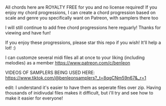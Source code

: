 All chords here are ROYALTY FREE for you and no license required! If you enjoy my chord progressions, I can create a chord progression based on scale and genre you specifically want on Patreon, with samplers there too 

I will still continue to add free chord progressions here reguarly! Thanks for viewing and have fun!

If you enjoy these progressions, please star this repo if you wish! It'll help a lot! :)

I can customze several midi files all at once to your liking (including melodies) as a member
https://www.patreon.com/c/benleon

VIDEOS OF SAMPLERS BEING USED HERE:
https://www.tiktok.com/@benleonsamplers?_t=8qgCNm59n67&_r=1

edit: I understand it's easier to have them as seperate files over zip. Having thousands of inidivudal files makes it difficult, but i'll try and see how to make it easier for everyone!
